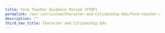 ```yaml
---
title: Form Teacher Guidance Period (FTGP)
permalink: /our-curriculum/Character-and-Citizenship-Edu/form-teacher-guidance-period-ftgp
description: ""
third_nav_title: Character and Citizenship Edu
---
```

